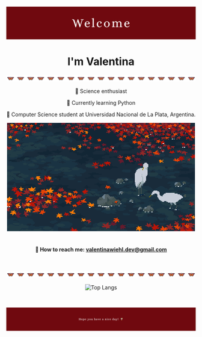 ![Welcome!](Welcome.png)
<h1 align="center"> I'm Valentina</h1> 

![mariposas](mariposas.png)

<div align="center">
  <p>🔬 Science enthusiast</p>
  <p>🌱 Currently learning Python</p>
  <p>🍄 Computer Science student at Universidad Nacional de La Plata, Argentina.</p>

  ![@valenwiehl #30NitesOfCode](gif)
  </br> </br>
</div>

<div align="center">
  
  #### 📩 <b>How to reach me:</b>  [valentinawiehl.dev@gmail.com](mailto:valentinawiehl.dev@gmail.com) 
  </br>
  
</div> 

![mariposas](mariposas.png)

<div align="center">
  
  ![Top Langs](https://github-readme-stats.vercel.app/api/top-langs/?username=wiehl-valentina&layout=compact&card_width=800&title_color=9F0D16&bg_color=0000&hide_border=true&text_color=FFFF)
  
</div> </br>

![Hope you have a nice day](footer.png)


